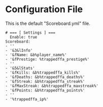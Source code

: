 # Configuration File

This is the default "Scoreboard.yml" file.

    # === [ Settings ] ===
	  Enable: true
    Scoreboard:
    - ''
    - '&3&lInfo'
    - '&fName: &b%player_name%'
    - '&fPrestige: %trappedffa_prestige%'
    - ''
    - '&5&lStats'
    - '&fKills: &b%trappedffa_kills%'
    - '&fDeaths: &b%trappedffa_deaths%'
    - '&fStreak: &b%trappedffa_streak%'
    - '&fMaxStreak: &b%trappedffa_maxstreak%'
    - '&fPoints: &b%trappedffa_points%'
    - ''
    - '%trappedffa_ip%'
    
